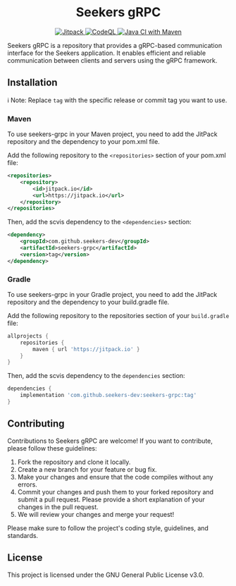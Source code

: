 <h1 align=center>Seekers gRPC</h1>

<p align=center>
	<a href="https://jitpack.io/#seekers-dev/seekers-grpc">
		<img alt="Jitpack" src="https://jitpack.io/v/seekers-dev/seekers-grpc.svg">
	</a>
	<a href="https://github.com/seekers-dev/seekers-grpc/actions/workflows/codeql.yml">
		<img alt="CodeQL" src="https://github.com/seekers-dev/seekers-grpc/actions/workflows/codeql.yml/badge.svg">
	</a>
	<a href="https://github.com/seekers-dev/seekers-grpc/actions/workflows/maven.yml">
		<img alt="Java CI with Maven" src="https://github.com/seekers-dev/seekers-grpc/actions/workflows/maven.yml/badge.svg">
	</a>
</p>

Seekers gRPC is a repository that provides a gRPC-based communication interface for the Seekers application. It enables efficient and reliable communication between clients and servers using the gRPC framework.

## Installation

ℹ️ Note: Replace ``tag`` with the specific release or commit tag you want to use.

### Maven

To use seekers-grpc in your Maven project, you need to add the JitPack repository and the dependency to your pom.xml file.

Add the following repository to the ``<repositories>`` section of your pom.xml file:

```xml
<repositories>
	<repository>
	    <id>jitpack.io</id>
	    <url>https://jitpack.io</url>
	</repository>
</repositories>
```

Then, add the scvis dependency to the ``<dependencies>`` section:

```xml
<dependency>
	<groupId>com.github.seekers-dev</groupId>
	<artifactId>seekers-grpc</artifactId>
	<version>tag</version>
</dependency>
```

### Gradle

To use seekers-grpc in your Gradle project, you need to add the JitPack repository and the dependency to your build.gradle file.

Add the following repository to the repositories section of your ``build.gradle`` file:

```gradle
allprojects {
	repositories {
		maven { url 'https://jitpack.io' }
	}
}
```

Then, add the scvis dependency to the ``dependencies`` section:

```gradle
dependencies {
	implementation 'com.github.seekers-dev:seekers-grpc:tag'
}
```

## Contributing

Contributions to Seekers gRPC are welcome! If you want to contribute, please follow these guidelines:

1. Fork the repository and clone it locally.
2. Create a new branch for your feature or bug fix.
3. Make your changes and ensure that the code compiles without any errors.
4. Commit your changes and push them to your forked repository and submit a pull request. Please provide a short explanation of your changes in the pull request.
5. We will review your changes and merge your request!

Please make sure to follow the project's coding style, guidelines, and standards.

## License

This project is licensed under the GNU General Public License v3.0.
